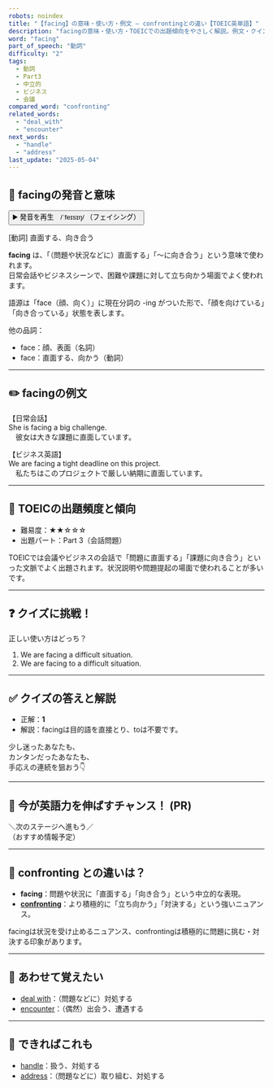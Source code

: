 ```yaml
---
robots: noindex
title: "【facing】の意味・使い方・例文 ― confrontingとの違い【TOEIC英単語】"
description: "facingの意味・使い方・TOEICでの出題傾向をやさしく解説。例文・クイズ付きでconfrontingとの違いもわかりやすく学べます。"
word: "facing"
part_of_speech: "動詞"
difficulty: "2"
tags:
  - 動詞
  - Part3
  - 中立的
  - ビジネス
  - 会議
compared_word: "confronting"
related_words:
  - "deal_with"
  - "encounter"
next_words:
  - "handle"
  - "address"
last_update: "2025-05-04"
---
```


## 🔰 facingの発音と意味

<button class="play-audio" onclick="playTTS('facing')">
  <span class="play-audio-main">
    ▶️ 発音を再生　/ˈfeɪsɪŋ/
  </span>
  <span class="play-audio-sub">
    （フェイシング）
  </span>
</button>

[動詞] 直面する、向き合う

**facing** は、「（問題や状況などに）直面する」「～に向き合う」という意味で使われます。  
日常会話やビジネスシーンで、困難や課題に対して立ち向かう場面でよく使われます。

語源は「face（顔、向く）」に現在分詞の -ing がついた形で、「顔を向けている」「向き合っている」状態を表します。

他の品詞：  
- face：顔、表面（名詞）
- face：直面する、向かう（動詞）

---

## ✏️ facingの例文

【日常会話】  
She is facing a big challenge.  
　彼女は大きな課題に直面しています。

【ビジネス英語】  
We are facing a tight deadline on this project.  
　私たちはこのプロジェクトで厳しい納期に直面しています。

---

## 🎯 TOEICの出題頻度と傾向

- 難易度：★★☆☆☆
- 出題パート：Part 3（会話問題）

TOEICでは会議やビジネスの会話で「問題に直面する」「課題に向き合う」といった文脈でよく出題されます。状況説明や問題提起の場面で使われることが多いです。

---

## ❓ クイズに挑戦！

正しい使い方はどっち？

1. We are facing a difficult situation.  
2. We are facing to a difficult situation.

---

## ✅ クイズの答えと解説

- 正解：**1**
- 解説：facingは目的語を直接とり、toは不要です。

少し迷ったあなたも、  
カンタンだったあなたも、  
手応えの連続を狙おう👇️

---

## 🚀 今が英語力を伸ばすチャンス！ (PR)

<div class="info-center">
＼次のステージへ進もう／<br>  
（おすすめ情報予定）
</div>

---

## 🤔  confronting との違いは？

- **facing**：問題や状況に「直面する」「向き合う」という中立的な表現。
- **[confronting](/confronting)**：より積極的に「立ち向かう」「対決する」という強いニュアンス。

facingは状況を受け止めるニュアンス、confrontingは積極的に問題に挑む・対決する印象があります。

---

## 🧩 あわせて覚えたい

- [deal with](/deal_with)：（問題などに）対処する
- [encounter](/encounter)：（偶然）出会う、遭遇する

---

## 📖 できればこれも

- [handle](/handle)：扱う、対処する
- [address](/address)：（問題などに）取り組む、対処する

<!-- cvid: aid35_bid07 -->
